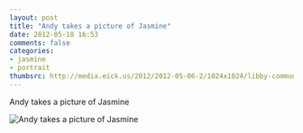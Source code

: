 ```yaml
---
layout: post
title: "Andy takes a picture of Jasmine"
date: 2012-05-18 16:53
comments: false
categories: 
- jasmine
- portrait
thumbsrc: http://media.eick.us/2012/2012-05-06-2/1024x1024/libby-communion-11.jpg
---
```

Andy takes a picture of Jasmine



![Andy takes a picture of Jasmine](http://media.eick.us/media/photographs/2012/2012-05-06-2/libby-communion-11.jpg)


